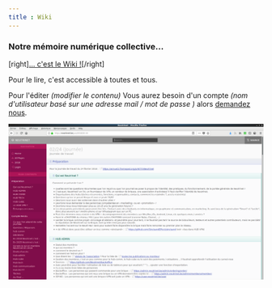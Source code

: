 ```yaml
---
title : Wiki
---
```


### Notre mémoire numérique collective…

[right][… c'est le Wiki !](https://learn.getgrav.org?classes=btn,btn-primary,btn-lg&target=_blank)[/right]

Pour le lire, c'est accessible à toutes et tous.

Pour l'éditer _(modifier le contenu)_ Vous aurez besoin d'un compte _(nom d'utilisateur basé sur une adresse mail / mot de passe )_ alors [demandez nous](https://chat.neutrinet.be).

![](Neutrinet-Wiki.png)